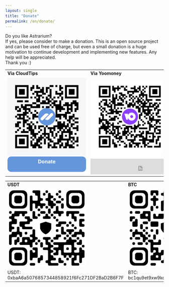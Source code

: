 ```yaml
---
layout: single
title: "Donate"
permalink: /en/donate/
---
```


Do you like Astrarium?<br/>
If yes, please consider to make a donation. This is an open source project and can be used free of charge, but even a small donation is a huge motivation to continue development and implementing new features. Any help will be appreciated.<br/> Thank you :)
<br/>

<table border="0">
 <tr>
	<td><b>Via CloudTips</b></td>
    <td><b>Via Yoomoney</b></td>
    
 </tr>
 
 <tr>
    <td>
		<img src="/assets/images/qr/qr-cloudtips.png" class="qr" />
	</td>
    <td>
		<img src="/assets/images/qr/qr-yoomoney.png" class="qr" />
	</td>
 </tr>

  <tr>
    <td>
		<div class="cloudtips"> 
			<a href="https://pay.cloudtips.ru/p/465ec2c2">Donate</a>
		</div>
	</td>
    <td>
		<iframe src="https://yoomoney.ru/quickpay/fundraise/button?billNumber=B1UQ5gP24vY.231024&" width="330" height="50" frameborder="0" allowtransparency="true" scrolling="no"></iframe>
	</td>
 </tr>
 
</table>

<table border="0">
 <tr>
	<td><b>USDT</b></td>
    <td><b>BTC</td>
    
 </tr>
 
 <tr>
    <td>
		<img src="/assets/images/qr/qr-usdt.jpg" class="qr" />
	</td>
    <td>
		<img src="/assets/images/qr/qr-btc.jpg" class="qr" />
	</td>
 </tr>

  <tr>
    <td>
			USDT: 0xbaA6a5076857344858921f6Fc271DF2BaD2B6F7F
	</td>
    <td>
		BTC: bc1qu9et9xw9kdc4e9qt30magfcluqq8ys6lzy9ef5
	</td>
 </tr>
 
</table>


<style type="text/css">
	.cloudtips {
		background: #6496dc;
		border-radius: 12px;
		padding: 6px;
		min-height: 37px;
		display: block;
		margin-top: -18px;
	}
	
	.cloudtips a {
		color: white;
		text-decoration: none;
		display: block;
		text-align: center;
		font-size: 16px;
		font-weight: bold;
	}

	.qr {
		width: 250px;
		height: 250px;
		min-width: 250px;
		min-height: 250px;
	}
	
</style>

